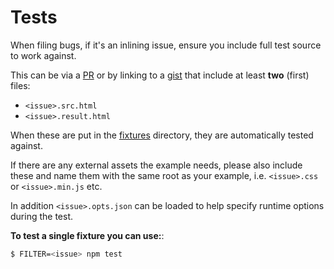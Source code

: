 # Tests

When filing bugs, if it's an inlining issue, ensure you include full test source to work against.

This can be via a [PR](https://github.com/remy/inliner/pulls) or by linking to a [gist](https://gist.github.com) that include at least **two** (first) files:

- `<issue>.src.html`
- `<issue>.result.html`

When these are put in the [fixtures](https://github.com/remy/inliner/tree/master/test/fixtures) directory, they are automatically tested against.

If there are any external assets the example needs, please also include these and name them with the same root as your example, i.e. `<issue>.css` or `<issue>.min.js` etc.

In addition `<issue>.opts.json` can be loaded to help specify runtime options during the test.

**To test a single fixture you can use:**:

```bash
$ FILTER=<issue> npm test
```
